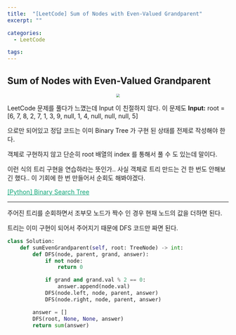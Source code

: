 ```yaml
---
title:  "[LeetCode] Sum of Nodes with Even-Valued Grandparent"
excerpt: ""

categories:
  - LeetCode

tags:
---
```


## Sum of Nodes with Even-Valued Grandparent

<center><img src="https://nam-ki-bok.github.io/assets/images/leetcode/grand1.png" style="zoom:50%;" /></center>

LeetCode 문제를 풀다가 느꼈는데 Input 이 친절하지 않다. 이 문제도 **Input:** root = [6, 7, 8, 2, 7, 1, 3, 9, null, 1, 4, null, null, null, 5]

으로만 되어있고 정답 코드는 이미 Binary Tree 가 구현 된 상태를 전제로 작성해야 한다.

객체로 구현하지 않고 단순히 root 배열의 index 를 통해서 풀 수 도 있는데 말이다.

이런 식의 트리 구현을 연습하라는 뜻인가.. 사실 객체로 트리 만드는 건 한 번도 안해보긴 했다.. 이 기회에 한 번 만들어서 순회도 해봐야겠다.

<a href="https://nam-ki-bok.github.io/python/Python_BinaryTree/" style="color:#0FA678">[Python] Binary Search Tree</a>

---

주어진 트리를 순회하면서 조부모 노드가 짝수 인 경우 현재 노드의 값을 더하면 된다.

트리는 이미 구현이 되어서 주어지기 때문에 DFS 코드만 짜면 된다.

```python
class Solution:
	def sumEvenGrandparent(self, root: TreeNode) -> int:
		def DFS(node, parent, grand, answer):
			if not node:
				return 0

			if grand and grand.val % 2 == 0:
				answer.append(node.val)
			DFS(node.left, node, parent, answer)
			DFS(node.right, node, parent, answer)

		answer = []
		DFS(root, None, None, answer)
		return sum(answer)
```


